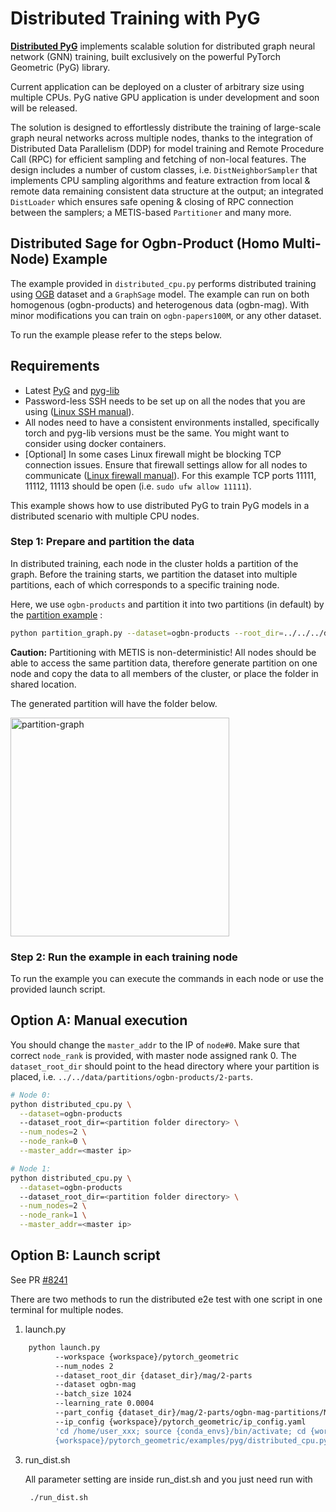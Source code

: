 # Distributed Training with PyG

**[Distributed PyG](https://github.com/pyg-team/pytorch_geometric/tree/master/torch_geometric/distributed)** implements scalable solution for distributed graph neural network (GNN) training, built exclusively on the powerful PyTorch Geometric (PyG) library.

Current application can be deployed on a cluster of arbitrary size using multiple CPUs. PyG native GPU application is under development and soon will be released.

The solution is designed to effortlessly distribute the training of large-scale graph neural networks across multiple nodes, thanks to the integration of Distributed Data Parallelism (DDP) for model training and Remote Procedure Call (RPC) for efficient sampling and fetching of non-local features.
The design includes a number of custom classes, i.e. `DistNeighborSampler` that implements CPU sampling algorithms and feature extraction from local & remote data remaining consistent data structure at the output; an integrated `DistLoader` which ensures safe opening & closing of RPC connection between the samplers; a METIS-based `Partitioner` and many more.

## Distributed Sage for Ogbn-Product (Homo Multi-Node) Example

The example provided in `distributed_cpu.py` performs distributed training using [OGB](https://ogb.stanford.edu/) dataset and a `GraphSage` model. The example can run on both homogenous (ogbn-products) and heterogenous data (ogbn-mag).
With minor modifications you can train on `ogbn-papers100M`, or any other dataset.

To run the example please refer to the steps below.

## Requirements

- Latest [PyG](https://github.com/pyg-team/pytorch_geometric) and [pyg-lib](https://github.com/pyg-team/pyg-lib)
- Password-less SSH needs to be set up on all the nodes that you are using ([Linux SSH manual](https://linuxize.com/post/how-to-setup-passwordless-ssh-login/)).
- All nodes need to have a consistent environments installed, specifically torch and pyg-lib versions must be the same. You might want to consider using docker containers.
- \[Optional\] In some cases Linux firewall might be blocking TCP connection issues. Ensure that firewall settings allow for all nodes to communicate ([Linux firewall manual](https://ubuntu.com/server/docs/security-firewall)). For this example TCP ports 11111, 11112, 11113 should be open (i.e. `sudo ufw allow 11111`).

This example shows how to use distributed PyG to train PyG models in a distributed scenario with multiple CPU nodes.

### Step 1: Prepare and partition the data

In distributed training, each node in the cluster holds a partition of the graph. Before the training starts, we partition the dataset into multiple partitions, each of which corresponds to a specific training node.

Here, we use `ogbn-products` and partition it into two partitions (in default) by the [partition example](https://github.com/pyg-team/pytorch_geometric/blob/master/examples/distributed/pyg/partition_graph.py) :

```bash
python partition_graph.py --dataset=ogbn-products --root_dir=../../../data --num_partitions=2
```

**Caution:** Partitioning with METIS is non-deterministic!
All nodes should be able to access the same partition data, therefore generate partition on one node and copy the data to all members of the cluster, or place the folder in shared location.

The generated partition will have the folder below.

<img width="350" alt="partition-graph" src="https://github.com/pyg-team/pytorch_geometric/assets/58218729/2169e362-0259-4ac4-ab5e-8500b6b5bf4a">

### Step 2: Run the example in each training node

To run the example you can execute the commands in each node or use the provided launch script.

## Option A: Manual execution

You should change the `master_addr` to the IP of `node#0`. Make sure that correct `node_rank` is provided, with master node assigned rank 0. The `dataset_root_dir` should point to the head directory where your partition is placed, i.e. `../../data/partitions/ogbn-products/2-parts`.

```bash
# Node 0:
python distributed_cpu.py \
  --dataset=ogbn-products
  --dataset_root_dir=<partition folder directory> \
  --num_nodes=2 \
  --node_rank=0 \
  --master_addr=<master ip>

# Node 1:
python distributed_cpu.py \
  --dataset=ogbn-products
  --dataset_root_dir=<partition folder directory> \
  --num_nodes=2 \
  --node_rank=1 \
  --master_addr=<master ip>
```

## Option B: Launch script

See PR [#8241](https://github.com/pyg-team/pytorch_geometric/pull/8241)

There are two methods to run the distributed e2e test with one script in one terminal for multiple nodes.
1) launch.py
```bash
    python launch.py 
          --workspace {workspace}/pytorch_geometric   
          --num_nodes 2 
          --dataset_root_dir {dataset_dir}/mag/2-parts 
          --dataset ogbn-mag 
          --batch_size 1024 
          --learning_rate 0.0004 
          --part_config {dataset_dir}/mag/2-parts/ogbn-mag-partitions/META.json 
          --ip_config {workspace}/pytorch_geometric/ip_config.yaml 
          'cd /home/user_xxx; source {conda_envs}/bin/activate; cd {workspace}/pytorch_geometric; {conda_envs}/bin/python 
          {workspace}/pytorch_geometric/examples/pyg/distributed_cpu.py --dataset=ogbn-mag --logging --progress_bar --ddp_port=12345'
   ```
3) run_dist.sh
   
    All parameter setting are inside run_dist.sh and you just need run with
   ```bash
    ./run_dist.sh
   ```

